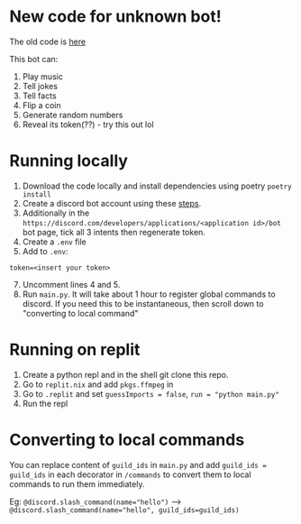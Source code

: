 # New code for unknown bot!
The old code is [here](https://github.com/Quantum-Codes/Discord-bot-old) 

This bot can:<br>
<ol>
<li>Play music</li>
<li>Tell jokes</li>
<li>Tell facts</li>
<li>Flip a coin</li>
<li>Generate random numbers</li>
<li>Reveal its token(??) - try this out lol</li>
</ol>

# Running locally
1. Download the code locally and install dependencies using poetry `poetry install`
2. Create a discord bot account using these [steps](https://discordpy.readthedocs.io/en/stable/discord.html).
3. Additionally in the `https://discord.com/developers/applications/<application id>/bot` bot page, tick all 3 intents then regenerate token.
4. Create a `.env` file
5. Add to `.env`:
```
token=<insert your token>
```
7. Uncomment lines 4 and 5.
8. Run `main.py`. It will take about 1 hour to register global commands to discord. If you need this to be instantaneous, then scroll down to "converting to local command"

# Running on replit
1. Create a python repl and in the shell git clone this repo.
2. Go to `replit.nix` and add `pkgs.ffmpeg` in
3. Go to `.replit` and set `guessImports = false`, `run = "python main.py"`
4. Run the repl

# Converting to local commands 

You can replace content of `guild_ids` in `main.py` and add `guild_ids = guild_ids` in each decorator in `/commands` to convert them to local commands to run them immediately.

Eg: `@discord.slash_command(name="hello")` --> `@discord.slash_command(name="hello", guild_ids=guild_ids)`